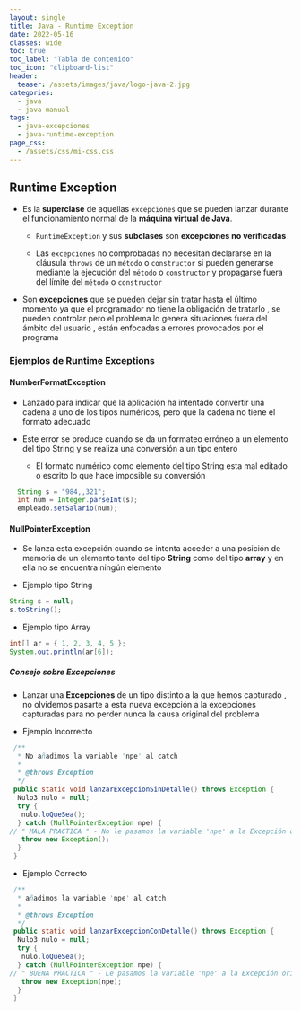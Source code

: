 ```yaml
---
layout: single
title: Java - Runtime Exception
date: 2022-05-16
classes: wide
toc: true
toc_label: "Tabla de contenido"
toc_icon: "clipboard-list"
header:
  teaser: /assets/images/java/logo-java-2.jpg
categories:
  - java
  - java-manual
tags:
  - java-excepciones
  - java-runtime-exception
page_css: 
  - /assets/css/mi-css.css
---
```


## Runtime Exception

* Es la **superclase** de aquellas ``excepciones`` que se pueden lanzar durante el funcionamiento normal de la **máquina virtual de Java**.
  
  * ``RuntimeException`` y sus **subclases** son **excepciones no verificadas**
  
  * Las ``excepciones`` no comprobadas no necesitan declararse en la cláusula ``throws`` de un ``método`` o ``constructor`` si pueden generarse mediante la ejecución del ``método`` o ``constructor`` y propagarse fuera del límite del ``método`` o ``constructor``

* Son **excepciones** que se pueden dejar sin tratar hasta el último momento ya que el programador no tiene la obligación de tratarlo , se pueden controlar pero el problema lo genera situaciones fuera del ámbito del usuario , están enfocadas a errores provocados por el programa

### Ejemplos de Runtime Exceptions

#### **NumberFormatException**

* Lanzado para indicar que la aplicación ha intentado convertir una cadena a uno de los tipos numéricos, pero que la cadena no tiene el formato adecuado

* Este error se produce cuando se da un formateo erróneo a un elemento del tipo String y se realiza una conversión a un tipo entero

  * El formato numérico como elemento del tipo String esta mal editado o escrito lo que hace imposible su conversión

```java
  String s = "984,,321";
  int num = Integer.parseInt(s);
  empleado.setSalario(num);
```

#### **NullPointerException**

* Se lanza esta excepción cuando se intenta acceder a una posición de memoria de un elemento tanto del tipo **String** como del tipo **array** y en ella no se encuentra ningún elemento

* Ejemplo tipo String

```java
String s = null;
s.toString();
```

* Ejemplo tipo Array

```java
int[] ar = { 1, 2, 3, 4, 5 };
System.out.println(ar[6]);
```

##### Consejo sobre Excepciones

* Lanzar una **Excepciones** de un tipo distinto a la que hemos capturado , no olvidemos pasarte a esta nueva excepción a la excepciones capturadas para no perder nunca la causa original del problema

* Ejemplo Incorrecto

```java
 /**
  * No añadimos la variable 'npe' al catch
  * 
  * @throws Exception
  */
 public static void lanzarExcepcionSinDetalle() throws Exception {
  Nulo3 nulo = null;
  try {
   nulo.loQueSea();
  } catch (NullPointerException npe) {
// " MALA PRACTICA " - No le pasamos la variable 'npe' a la Excepción original para que se muestre el error 
   throw new Exception();
  }
 }
```

* Ejemplo Correcto

```java
 /**
  * añadimos la variable 'npe' al catch
  * 
  * @throws Exception
  */
 public static void lanzarExcepcionConDetalle() throws Exception {
  Nulo3 nulo = null;
  try {
   nulo.loQueSea();
  } catch (NullPointerException npe) {
// " BUENA PRACTICA " - Le pasamos la variable 'npe' a la Excepción original para que se muestre el error 
   throw new Exception(npe);
  }
 }
```
